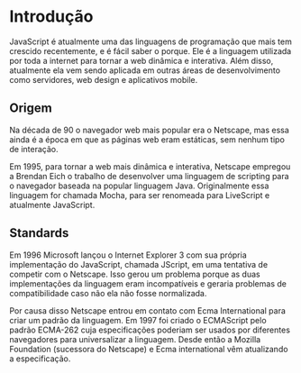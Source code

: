 # Introdução

JavaScript é atualmente uma das linguagens de programação que mais tem crescido
recentemente, e é fácil saber o porque. Ele é a linguagem utilizada por toda a
internet para tornar a web dinâmica e interativa. Além disso, atualmente ela vem
sendo aplicada em outras áreas de desenvolvimento como servidores, web design e
aplicativos mobile.

## Origem

Na década de 90 o navegador web mais popular era o Netscape, mas essa ainda é a
época em que as páginas web eram estáticas, sem nenhum tipo de interação.

Em 1995, para tornar a web mais dinâmica e interativa, Netscape empregou a
Brendan Eich o trabalho de desenvolver uma linguagem de scripting para o
navegador baseada na popular linguagem Java. Originalmente essa linguagem for
chamada Mocha, para ser renomeada para LiveScript e atualmente JavaScript.

## Standards

Em 1996 Microsoft lançou o Internet Explorer 3 com sua própria implementação do
JavaScript, chamada JScript, em uma tentativa de competir com o Netscape. Isso
gerou um problema porque as duas implementações da linguagem eram incompatíveis
e geraria problemas de compatibilidade caso não ela não fosse normalizada.

Por causa disso Netscape entrou em contato com Ecma International para criar um
padrão da linguagem. Em 1997 foi criado o ECMAScript pelo padrão ECMA-262 cuja
especificações poderiam ser usados por diferentes navegadores para universalizar
a linguagem. Desde então a Mozilla Foundation (sucessora do Netscape) e Ecma
international vêm atualizando a especificação.
